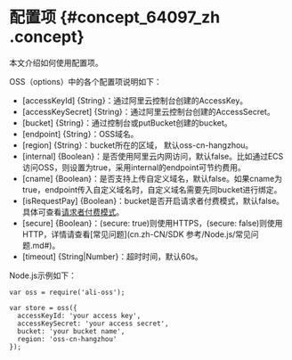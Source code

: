 # 配置项 {#concept_64097_zh .concept}

本文介绍如何使用配置项。

OSS（options）中的各个配置项说明如下：

-   \[accessKeyId\] \{String\}：通过阿里云控制台创建的AccessKey。
-   \[accessKeySecret\] \{String\}：通过阿里云控制台创建的AccessSecret。
-   \[bucket\] \{String\}：通过控制台或putBucket创建的bucket。
-   \[endpoint\] \{String\}：OSS域名。
-   \[region\] \{String\}：bucket所在的区域， 默认oss-cn-hangzhou。
-   \[internal\] \{Boolean\}：是否使用阿里云内网访问，默认false。比如通过ECS访问OSS，则设置为true，采用internal的endpoint可节约费用。
-   \[cname\] \{Boolean\}：是否支持上传自定义域名，默认false。如果cname为true，endpoint传入自定义域名时，自定义域名需要先同bucket进行绑定。
-   \[isRequestPay\] \{Boolean\}：bucket是否开启请求者付费模式，默认false。具体可查看[请求者付费模式](../../../../../cn.zh-CN/开发指南/存储空间（Bucket）/请求者付费模式.md#)。
-   \[secure\] \{Boolean\}：\(secure: true\)则使用HTTPS，\(secure: false\)则使用HTTP，详情请查看[常见问题](cn.zh-CN/SDK 参考/Node.js/常见问题.md#)。
-   \[timeout\] \{String|Number\}：超时时间，默认60s。

Node.js示例如下：

```
var oss = require('ali-oss');

var store = oss({
  accessKeyId: 'your access key',
  accessKeySecret: 'your access secret',
  bucket: 'your bucket name',
  region: 'oss-cn-hangzhou'
});

```

